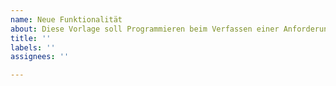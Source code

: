 ```yaml
---
name: Neue Funktionalität
about: Diese Vorlage soll Programmieren beim Verfassen einer Anforderung helfen.
title: ''
labels: ''
assignees: ''

---
```




